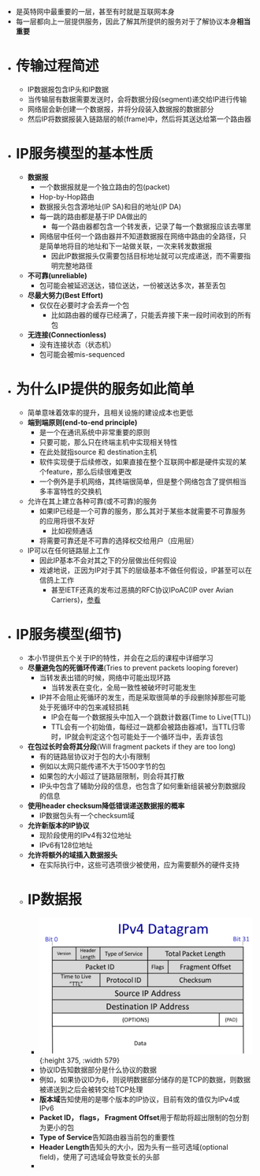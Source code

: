 - 是英特网中最重要的一层，甚至有时就是互联网本身
- 每一层都向上一层提供服务，因此了解其所提供的服务对于了解协议本身**相当重要**
- # 传输过程简述
	- IP数据报包含IP头和IP数据
	- 当传输层有数据需要发送时，会将数据分段(segment)递交给IP进行传输
	- 网络层会新创建一个数据报，并将分段装入数据报的数据部分
	- 然后IP将数据报装入链路层的帧(frame)中，然后将其送达给第一个路由器
- # IP服务模型的基本性质
	- **数据报**
		- 一个数据报就是一个独立路由的包(packet)
		- Hop-by-Hop路由
		- 数据报头包含源地址(IP SA)和目的地址(IP DA)
		- 每一跳的路由都是基于IP DA做出的
			- 每一个路由器都包含一个转发表，记录了每一个数据报应该去哪里
		- 网络层中任何一个路由器并不知道数据报在网络中路由的全路径，只是简单地将目的地址和下一站做关联，一次来转发数据报
			- 因此IP数据报头仅需要包括目标地址就可以完成递送，而不需要指明完整地路径
	- **不可靠(unreliable)**
		- 包可能会被延迟送达，错位送达，一份被送达多次，甚至丢包
	- **尽最大努力(Best Effort)**
		- 仅仅在必要时才会丢弃一个包
			- 比如路由器的缓存已经满了，只能丢弃接下来一段时间收到的所有包
	- **无连接(Connectionless)**
		- 没有连接状态（状态机）
		- 包可能会被mis-sequenced
- # 为什么IP提供的服务如此简单
	- 简单意味着效率的提升，且相关设施的建设成本也更低
	- **端到端原则(end-to-end principle)**
		- 是一个在通讯系统中非常重要的原则
		- 只要可能，那么只在终端主机中实现相关特性
		- 在此处就指source 和 destination主机
		- 软件实现便于后续修改，如果直接在整个互联网中都是硬件实现的某个feature，那么后续很难更改
		- 一个例外是手机网络，其终端很简单，但是整个网络包含了提供相当多丰富特性的交换机
	- 允许在其上建立各种可靠(或不可靠)的服务
		- 如果IP已经是一个可靠的服务，那么其对于某些本就需要不可靠服务的应用将很不友好
			- 比如视频通话
		- 将需要可靠还是不可靠的选择权交给用户（应用层）
	- IP可以在任何链路层上工作
		- 因此IP基本不会对其之下的分层做出任何假设
		- 戏谑地说，正因为IP对于其下的层级基本不做任何假设，IP甚至可以在信鸽上工作
			- 甚至IETF还真的发布过恶搞的RFC协议IPoAC(IP over Avian Carriers)，[参看](https://en.wikipedia.org/wiki/IP_over_Avian_Carriers)
- # IP服务模型(细节)
	- 本小节提供五个关于IP的特性，并会在之后的课程中详细学习
	- **尽量避免包的死循环传递**(Tries to prevent packets looping forever)
		- 当转发表出错的时候，网络中可能出现环路
			- 当转发表在变化，全局一致性被破坏时可能发生
		- IP并不会阻止死循环的发生，而是采取很简单的手段删除掉那些可能处于死循环中的包来减轻损耗
			- IP会在每一个数据报头中加入一个跳数计数器(Time to Live(TTL))
			- TTL会有一个初始值，每经过一跳都会被路由器减1，当TTL归零时，IP就会判定这个包可能处于一个循环当中，丢弃该包
	- **在包过长时会将其分段**(Will fragment packets if they are too long)
		- 有的链路层协议对于包的大小有限制
		- 例如以太网只能传递不大于1500字节的包
		- 如果包的大小超过了链路层限制，则会将其打散
		- IP头中包含了辅助分段的信息，也包含了如何重新组装被分割数据段的信息
	- **使用header checksum降低错误递送数据报的概率**
		- IP数据包头有一个checksum域
	- **允许新版本的IP协议**
		- 现阶段使用的IPv4有32位地址
		- IPv6有128位地址
	- **允许将额外的域插入数据报头**
		- 在实际执行中，这些可选项很少被使用，应为需要额外的硬件支持
	- # IP数据报
		- ![image.png](../assets/image_1673161895704_0.png){:height 375, :width 579}
		- 协议ID告知数据部分是什么协议的数据
		- 例如，如果协议ID为6，则说明数据部分储存的是TCP的数据，则数据被递送到之后会被转交给TCP处理
		- **版本域**告知使用的是哪个版本的IP协议，目前有效的值仅为IPv4或IPv6
		- **Packet ID， flags， Fragment Offset**用于帮助将超出限制的包分割为更小的包
		- **Type of Service**告知路由器当前包的重要性
		- **Header Length**告知头的大小，因为头有一些可选域(optional field)，使用了可选域会导致变长的头部
		-